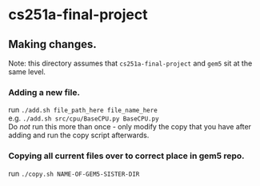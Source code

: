 # cs251a-final-project

## Making changes.
Note: this directory assumes that `cs251a-final-project` and `gem5` sit at the same level.  

### Adding a new file.
run `./add.sh file_path_here file_name_here`  
e.g. `./add.sh src/cpu/BaseCPU.py BaseCPU.py`  
Do *not* run this more than once - only modify the copy that you have after adding and run the copy script afterwards.  

### Copying all current files over to correct place in gem5 repo.
run `./copy.sh NAME-OF-GEM5-SISTER-DIR`  
